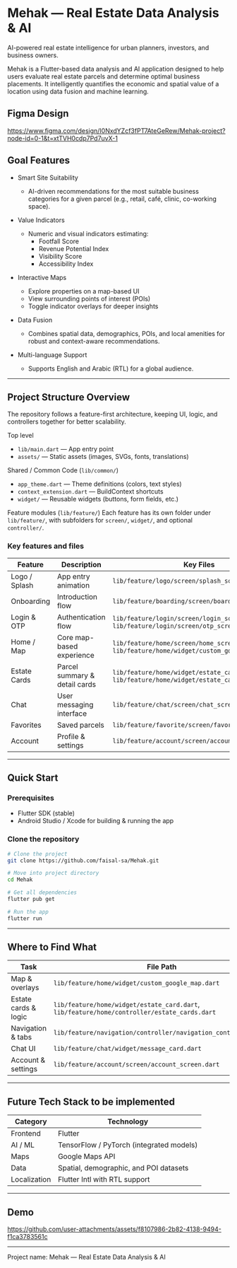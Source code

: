 # Mehak — Real Estate Data Analysis & AI

AI-powered real estate intelligence for urban planners, investors, and business owners.

Mehak is a Flutter-based data analysis and AI application designed to help users evaluate real estate parcels and determine optimal business placements. It intelligently quantifies the economic and spatial value of a location using data fusion and machine learning.

## Figma Design

https://www.figma.com/design/I0NxdYZcf3fPT7AteGeRew/Mehak-project?node-id=0-1&t=xtTVH0cdp7Pd7uvX-1

## Goal Features

- Smart Site Suitability
  - AI-driven recommendations for the most suitable business categories for a given parcel (e.g., retail, café, clinic, co-working space).

- Value Indicators
  - Numeric and visual indicators estimating:
    - Footfall Score
    - Revenue Potential Index
    - Visibility Score
    - Accessibility Index

- Interactive Maps
  - Explore properties on a map-based UI
  - View surrounding points of interest (POIs)
  - Toggle indicator overlays for deeper insights

- Data Fusion
  - Combines spatial data, demographics, POIs, and local amenities for robust and context-aware recommendations.

- Multi-language Support
  - Supports English and Arabic (RTL) for a global audience.

---

## Project Structure Overview

The repository follows a feature-first architecture, keeping UI, logic, and controllers together for better scalability.

Top level
- `lib/main.dart` — App entry point
- `assets/` — Static assets (images, SVGs, fonts, translations)

Shared / Common Code (`lib/common/`)
- `app_theme.dart` — Theme definitions (colors, text styles)
- `context_extension.dart` — BuildContext shortcuts
- `widget/` — Reusable widgets (buttons, form fields, etc.)

Feature modules (`lib/feature/`)
Each feature has its own folder under `lib/feature/`, with subfolders for `screen/`, `widget/`, and optional `controller/`.

### Key features and files

| Feature | Description | Key Files |
|---|---|---|
| Logo / Splash | App entry animation | `lib/feature/logo/screen/splash_screen.dart` |
| Onboarding | Introduction flow | `lib/feature/boarding/screen/boarding_screen.dart` |
| Login & OTP | Authentication flow | `lib/feature/login/screen/login_screen.dart`, `lib/feature/login/screen/otp_screen.dart` |
| Home / Map | Core map-based experience | `lib/feature/home/screen/home_screen.dart`, `lib/feature/home/widget/custom_google_map.dart` |
| Estate Cards | Parcel summary & detail cards | `lib/feature/home/widget/estate_card.dart`, `lib/feature/home/widget/estate_card_shimmer.dart` |
| Chat | User messaging interface | `lib/feature/chat/screen/chat_screen.dart` |
| Favorites | Saved parcels | `lib/feature/favorite/screen/favorite_screen.dart` |
| Account | Profile & settings | `lib/feature/account/screen/account_screen.dart` |

---

## Quick Start

### Prerequisites
- Flutter SDK (stable)
- Android Studio / Xcode for building & running the app

### Clone the repository
```bash
# Clone the project
git clone https://github.com/faisal-sa/Mehak.git

# Move into project directory
cd Mehak

# Get all dependencies
flutter pub get

# Run the app
flutter run
```

---

## Where to Find What

| Task | File Path |
|---|---|
| Map & overlays | `lib/feature/home/widget/custom_google_map.dart` |
| Estate cards & logic | `lib/feature/home/widget/estate_card.dart`, `lib/feature/home/controller/estate_cards.dart` |
| Navigation & tabs | `lib/feature/navigation/controller/navigation_controller.dart` |
| Chat UI | `lib/feature/chat/widget/message_card.dart` |
| Account & settings | `lib/feature/account/screen/account_screen.dart` |

---

## Future Tech Stack to be implemented

| Category | Technology |
|---|---|
| Frontend | Flutter |
| AI / ML | TensorFlow / PyTorch (integrated models) |
| Maps | Google Maps API |
| Data | Spatial, demographic, and POI datasets |
| Localization | Flutter Intl with RTL support |

---

## Demo

https://github.com/user-attachments/assets/f8107986-2b82-4138-9494-f1ca3783561c

---

Project name: Mehak — Real Estate Data Analysis & AI
